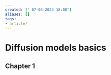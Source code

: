 ```yaml
---
created: [" 07-04-2023 18:08"]
aliases: []
tags:
- article/
---
```


# Diffusion models basics

## Chapter 1

